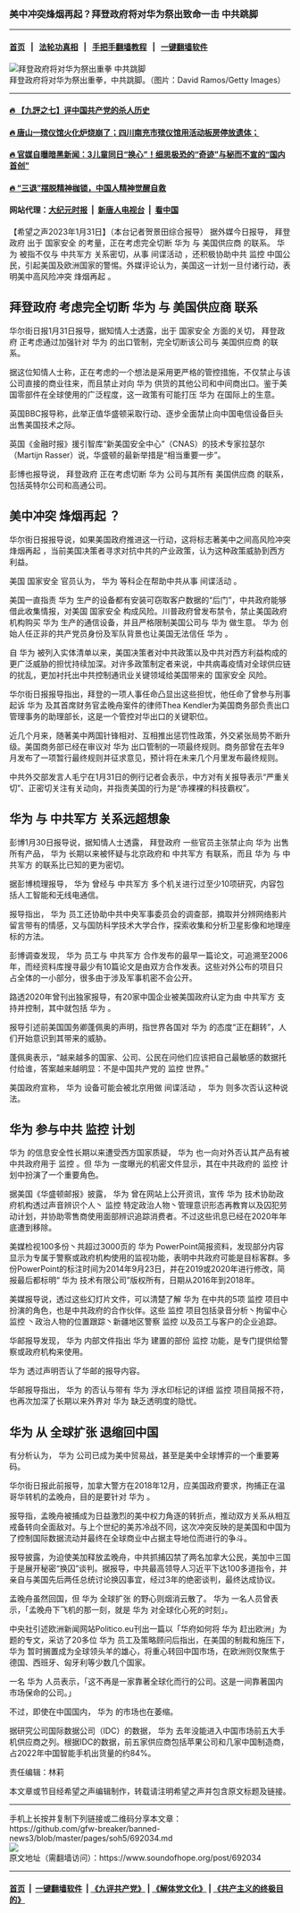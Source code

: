 ### 美中冲突烽烟再起？拜登政府将对华为祭出致命一击 中共跳脚
------------------------

#### [首页](https://github.com/gfw-breaker/banned-news3/blob/master/README.md) &nbsp;&nbsp;|&nbsp;&nbsp; [法轮功真相](https://github.com/begood0513/basic/blob/master/README.md)  &nbsp;&nbsp;|&nbsp;&nbsp; [手把手翻墙教程](https://github.com/gfw-breaker/guides/wiki)  &nbsp;&nbsp;|&nbsp;&nbsp; [一键翻墙软件](https://github.com/gfw-breaker/nogfw/blob/master/README.md)  



<div><img alt="拜登政府将对华为祭出重拳 中共跳脚" src="https://img.soundofhope.org/2023-01/gettyimages-1373378228-1675200015691.jpg"/>
<br/><figcaption class="caption">
 拜登政府将对华为祭出重拳，中共跳脚。（图片：David Ramos/Getty Images）
</figcaption></div><hr/>

#### [ 🔥  【九評之七】评中国共产党的杀人历史](http://45.63.98.24:10000/videos/res1/news/../../res/jiuping/index.html?202302010840)

#### [ 🔥  唐山一殡仪馆火化炉烧崩了；四川南充市殡仪馆用活动板房停放遗体；](http://45.63.98.24:10000/videos/res1/news/../../res1/corona/index.html?202302010840)

#### [ 🔥  官媒自曝暗黑新闻：3儿童同日“换心”！细思极恐的“奇迹”与秘而不宣的“国内首创”](http://45.63.98.24:10000/videos/res1/news/../../res/Organs/index.html?202302010840)

#### [ 🔥  “三退”摆脱精神枷锁，中国人精神觉醒自救](http://45.63.98.24:10000/videos/res1/news/../../res1/tui/index.html?202302010840)

#### 网站代理：[大纪元时报](http://45.63.98.24:85/gb/?202302010840) &nbsp;|&nbsp; [新唐人电视台](http://45.63.98.24:8808/gb/?202302010840) &nbsp;|&nbsp; [看中国](http://45.63.98.24:8300/?202302010840)

<div><div class="Content__Wrapper sc-1bvya0-0 elmmKw article_body" itemprop="articleBody">
 <div id="post_place_1">
 </div>
 <p class="meta-top">
  <span class="meta">
   【希望之声2023年1月31日】（本台记者贺景田综合报导）
  </span>
  据外媒今日报导，
  <ok href="/term/431731">
   拜登政府
  </ok>
  出于
  <ok href="/term/3085">
   国家安全
  </ok>
  的考量，正在考虑完全切断
  <ok href="/term/1233">
   华为
  </ok>
  与
  <ok href="/term/332860">
   美国供应商
  </ok>
  的联系。
  <ok href="/term/1233">
   华为
  </ok>
  被指不仅与
  <ok href="/term/17139">
   中共军方
  </ok>
  关系密切，从事
  <ok href="/term/23890">
   间谍活动
  </ok>
  ，还积极协助中共
  <ok href="/term/3718">
   监控
  </ok>
  中国公民，引起美国及欧洲国家的警惕。外媒评论认为，美国这一计划一旦付诸行动，表明美中高风险冲突
  <ok href="/term/834015">
   烽烟再起
  </ok>
  。
 </p>
 <h2>
  <strong>
   <ok href="/term/431731">
    拜登政府
   </ok>
   考虑完全切断
   <ok href="/term/1233">
    华为
   </ok>
   与
   <ok href="/term/332860">
    美国供应商
   </ok>
   联系
  </strong>
 </h2>
 <p>
  华尔街日报1月31日报导，据知情人士透露，出于
  <ok href="/term/3085">
   国家安全
  </ok>
  方面的关切，
  <ok href="/term/431731">
   拜登政府
  </ok>
  正考虑通过加强针对
  <ok href="/term/1233">
   华为
  </ok>
  的出口管制，完全切断该公司与
  <ok href="/term/332860">
   美国供应商
  </ok>
  的联系。
 </p>
 <p>
  据这位知情人士称，正在考虑的一个想法是采用更严格的管控措施，不仅禁止与该公司直接的商业往来，而且禁止对向
  <ok href="/term/1233">
   华为
  </ok>
  供货的其他公司和中间商出口。鉴于美国零部件在全球使用的广泛程度，这一政策有可能打压
  <ok href="/term/1233">
   华为
  </ok>
  在国际上的生意。
 </p>
 <p>
  英国BBC报导称，此举正值华盛顿采取行动、逐步全面禁止向中国电信设备巨头出售美国技术之际。
 </p>
 <p>
  英国《金融时报》援引智库“新美国安全中心”（CNAS）的技术专家拉瑟尔（Martijn Rasser）说，华盛顿的最新举措是“相当重要一步”。
 </p>
 <p>
  彭博也报导说，
  <ok href="/term/431731">
   拜登政府
  </ok>
  正在考虑切断
  <ok href="/term/1233">
   华为
  </ok>
  公司与其所有
  <ok href="/term/332860">
   美国供应商
  </ok>
  的联系，包括英特尔公司和高通公司。
 </p>
 <h2>
  <strong>
   <ok href="/term/973">
    美中冲突
   </ok>
   <ok href="/term/834015">
    烽烟再起
   </ok>
   ？
  </strong>
 </h2>
 <p>
  华尔街日报报导说，如果美国政府推进这一行动，这将标志著美中之间高风险冲突
  <ok href="/term/834015">
   烽烟再起
  </ok>
  ，当前美国决策者寻求对抗中共的产业政策，认为这种政策威胁到西方利益。
 </p>
 <p>
  美国
  <ok href="/term/3085">
   国家安全
  </ok>
  官员认为，
  <ok href="/term/1233">
   华为
  </ok>
  等科企在帮助中共从事
  <ok href="/term/23890">
   间谍活动
  </ok>
  。
 </p>
 <p>
  美国一直指责
  <ok href="/term/1233">
   华为
  </ok>
  生产的设备都有安装可窃取客户数据的“后门”，中共政府能够借此收集情报，对美国
  <ok href="/term/3085">
   国家安全
  </ok>
  构成风险。川普政府曾发布禁令，禁止美国政府机构购买
  <ok href="/term/1233">
   华为
  </ok>
  生产的通信设备，并且严格限制美国公司与
  <ok href="/term/1233">
   华为
  </ok>
  做生意。
  <ok href="/term/1233">
   华为
  </ok>
  创始人任正非的共产党员身份及军队背景也让美国无法信任
  <ok href="/term/1233">
   华为
  </ok>
  。
 </p>
 <p>
  自
  <ok href="/term/1233">
   华为
  </ok>
  被列入实体清单以来，美国决策者对中共政策以及中共对西方利益构成的更广泛威胁的担忧持续加深。对许多政策制定者来说，中共病毒疫情对全球供应链的扰乱，更加衬托出中共控制通讯业关键领域给美国带来的
  <ok href="/term/3085">
   国家安全
  </ok>
  风险。
 </p>
 <p>
  华尔街日报报导指出，拜登的一项人事任命凸显出这些担忧，他任命了曾参与刑事起诉
  <ok href="/term/1233">
   华为
  </ok>
  及其首席财务官孟晚舟案件的律师Thea Kendler为美国商务部负责出口管理事务的助理部长，这是一个管控对华出口的关键职位。
 </p>
 <p>
  近几个月来，随著美中两国针锋相对、互相推出惩罚性政策，外交紧张局势不断升级。美国商务部已经在审议对
  <ok href="/term/1233">
   华为
  </ok>
  出口管制的一项最终规则。商务部曾在去年9月发布了一项暂行最终规则并征求意见，预计将在未来几个月里发布最终规则。
 </p>
 <p>
  中共外交部发言人毛宁在1月31日的例行记者会表示，中方对有关报导表示“严重关切”、正密切关注有关动向，并指责美国的行为是“赤裸裸的科技霸权”。
 </p>
 <h2>
  <strong>
   <ok href="/term/1233">
    华为
   </ok>
   与
   <ok href="/term/17139">
    中共军方
   </ok>
   关系远超想象
  </strong>
 </h2>
 <p>
  彭博1月30日报导说，据知情人士透露，
  <ok href="/term/431731">
   拜登政府
  </ok>
  一些官员主张禁止向
  <ok href="/term/1233">
   华为
  </ok>
  出售所有产品，
  <ok href="/term/1233">
   华为
  </ok>
  长期以来被怀疑与北京政府和
  <ok href="/term/17139">
   中共军方
  </ok>
  有联系，而且
  <ok href="/term/1233">
   华为
  </ok>
  与
  <ok href="/term/17139">
   中共军方
  </ok>
  的联系比已知的更为密切。
 </p>
 <p>
  据彭博梳理报导，
  <ok href="/term/1233">
   华为
  </ok>
  曾经与
  <ok href="/term/17139">
   中共军方
  </ok>
  多个机关进行过至少10项研究，内容包括人工智能和无线电通信。
 </p>
 <p>
  报导指出，
  <ok href="/term/1233">
   华为
  </ok>
  员工还协助中共中央军事委员会的调查部，摘取并分辨网络影片留言带有的情感，又与国防科学技术大学合作，探索收集和分析卫星影像和地理座标的方法。
 </p>
 <p>
  彭博调查发现，
  <ok href="/term/1233">
   华为
  </ok>
  员工与
  <ok href="/term/17139">
   中共军方
  </ok>
  合作发布的最早一篇论文，可追溯至2006年，而经资料库搜寻最少有10篇论文是由双方合作发表。这些对外公布的项目只占全体的一小部分，很多由于涉及军事机密不会公开。
 </p>
 <p>
  路透2020年曾刊出独家报导，有20家中国企业被美国政府认定为由
  <ok href="/term/17139">
   中共军方
  </ok>
  支持并控制，其中就包括
  <ok href="/term/1233">
   华为
  </ok>
  。
 </p>
 <p>
  报导引述前美国国务卿蓬佩奥的声明，指世界各国对
  <ok href="/term/1233">
   华为
  </ok>
  的态度“正在翻转”，人们开始意识到其带来的威胁。
 </p>
 <p>
  蓬佩奥表示，“越来越多的国家、公司、公民在问他们应该把自己最敏感的数据托付给谁，答案越来越明显：不是中国共产党的
  <ok href="/term/3718">
   监控
  </ok>
  世界。”
 </p>
 <p>
  美国政府宣称，
  <ok href="/term/1233">
   华为
  </ok>
  设备可能会被北京用做
  <ok href="/term/23890">
   间谍活动
  </ok>
  ，
  <ok href="/term/1233">
   华为
  </ok>
  则多次否认这种说法。
 </p>
 <h2>
  <strong>
   <ok href="/term/1233">
    华为
   </ok>
   参与中共
   <ok href="/term/3718">
    监控
   </ok>
   计划
  </strong>
 </h2>
 <p>
  <ok href="/term/1233">
   华为
  </ok>
  的信息安全性长期以来遭受西方国家质疑，
  <ok href="/term/1233">
   华为
  </ok>
  也一向对外否认其产品有被中共政府用于
  <ok href="/term/3718">
   监控
  </ok>
  。但
  <ok href="/term/1233">
   华为
  </ok>
  一度曝光的机密文件显示，其在中共政府的
  <ok href="/term/3718">
   监控
  </ok>
  计划中扮演了一个重要角色。
 </p>
 <p>
  据美国《华盛顿邮报》披露，
  <ok href="/term/1233">
   华为
  </ok>
  曾在网站上公开资讯，宣传
  <ok href="/term/1233">
   华为
  </ok>
  技术协助政府机构透过声音辨识个人丶
  <ok href="/term/3718">
   监控
  </ok>
  特定政治人物丶管理意识形态再教育以及囚犯劳动计划，并协助零售商使用面部辨识追踪消费者。不过这些讯息已经在2020年年底遭到移除。
 </p>
 <p>
  美媒检视100多份丶共超过3000页的
  <ok href="/term/1233">
   华为
  </ok>
  PowerPoint简报资料，发现部分内容显示为专属于警察或政府机构使用的监视功能，表明中共政府可能是目标客群。多份PowerPoint的标注时间为2014年9月23日，并在2019或2020年进行修改，简报最后都标明“
  <ok href="/term/1233">
   华为
  </ok>
  技术有限公司”版权所有，日期从2016年到2018年。
 </p>
 <p>
  美媒报导说，透过这些幻灯片文件，可以清楚了解
  <ok href="/term/1233">
   华为
  </ok>
  在中共的5项
  <ok href="/term/3718">
   监控
  </ok>
  项目中扮演的角色，也是中共政府的合作伙伴。这些
  <ok href="/term/3718">
   监控
  </ok>
  项目包括录音分析丶拘留中心
  <ok href="/term/3718">
   监控
  </ok>
  丶政治人物的位置跟踪丶新疆地区警察
  <ok href="/term/3718">
   监控
  </ok>
  以及员工与客户的企业追踪。
 </p>
 <p>
  华邮报导发现，
  <ok href="/term/1233">
   华为
  </ok>
  内部文件指出
  <ok href="/term/1233">
   华为
  </ok>
  建置的部份
  <ok href="/term/3718">
   监控
  </ok>
  功能，是专门提供给警察或政府机构来使用。
 </p>
 <p>
  <ok href="/term/1233">
   华为
  </ok>
  透过声明否认了华邮的报导内容。
 </p>
 <p>
  华邮报导指出，
  <ok href="/term/1233">
   华为
  </ok>
  的否认与带有
  <ok href="/term/1233">
   华为
  </ok>
  浮水印标记的详细
  <ok href="/term/3718">
   监控
  </ok>
  项目简报不符，也再次加深了长期以来外界对
  <ok href="/term/1233">
   华为
  </ok>
  缺乏透明度的隐忧。
 </p>
 <h2>
  <strong>
   <ok href="/term/1233">
    华为
   </ok>
   从
   <ok href="/term/503414">
    全球扩张
   </ok>
   退缩回中国
  </strong>
 </h2>
 <p>
  有分析认为，
  <ok href="/term/1233">
   华为
  </ok>
  公司已成为美中贸易战，甚至是美中全球博弈的一个重要筹码。
 </p>
 <p>
  华尔街日报此前报导，加拿大警方在2018年12月，应美国政府要求，拘捕正在温哥华转机的孟晚舟，目的是要针对
  <ok href="/term/1233">
   华为
  </ok>
  。
 </p>
 <p>
  报导指，孟晚舟被捕成为日益激烈的美中权力角逐的转折点，推动双方关系从相互戒备转向全面敌对。与上个世纪的美苏冷战不同，这次冲突反映的是美国和中国为了控制国际数据流动并最终在全球商业中占据主导地位而进行的争斗。
 </p>
 <p>
  报导披露，为迫使美加释放孟晚舟，中共抓捕囚禁了两名加拿大公民，美加中三国于是展开秘密“换囚”谈判。据报导，中共最高领导人习近平下达100多道指令，并亲自与美国先后两任总统讨论换囚事宜，经过3年的绝密谈判，最终达成协议。
 </p>
 <p>
  孟晚舟虽然回国，但
  <ok href="/term/1233">
   华为
  </ok>
  <ok href="/term/503414">
   全球扩张
  </ok>
  的野心则烟消云散了。
  <ok href="/term/1233">
   华为
  </ok>
  一名人员曾表示，「孟晚舟下飞机的那一刻，就是
  <ok href="/term/1233">
   华为
  </ok>
  对全球化心死的时刻」。
 </p>
 <p>
  中央社引述欧洲新闻网站Politico.eu刊出一篇以「华府如何将
  <ok href="/term/1233">
   华为
  </ok>
  赶出欧洲」为题的专文，采访了20多位
  <ok href="/term/1233">
   华为
  </ok>
  员工及策略顾问后指出，在美国的制裁和施压下，
  <ok href="/term/1233">
   华为
  </ok>
  暂时搁置成为全球领头羊的雄心，将重心转回中国市场，在欧洲则仅聚焦于德国、西班牙、匈牙利等少数几个国家。
 </p>
 <p>
  一名
  <ok href="/term/1233">
   华为
  </ok>
  人员表示，「这不再是一家靠著全球化而行的公司。这是一间靠著国内市场保命的公司。」
 </p>
 <p>
  不过，即使在中国国内，
  <ok href="/term/1233">
   华为
  </ok>
  的市场也在萎缩。
 </p>
 <p>
  据研究公司国际数据公司（IDC）的数据，
  <ok href="/term/1233">
   华为
  </ok>
  去年没能进入中国市场前五大手机供应商之列。根据IDC的数据，前五家供应商包括苹果公司和几家中国制造商，占2022年中国智能手机出货量的约84%。
 </p>
 <p class="meta-btm">
  责任编辑：林莉
 </p>
 <p class="meta-btm">
  本文章或节目经希望之声编辑制作，转载请注明希望之声并包含原文标题及链接。
 </p>
</div>
</div>
<hr/>
手机上长按并复制下列链接或二维码分享本文章：<br/>
https://github.com/gfw-breaker/banned-news3/blob/master/pages/soh5/692034.md <br/>
<a href='https://github.com/gfw-breaker/banned-news3/blob/master/pages/soh5/692034.md'><img src='https://github.com/gfw-breaker/banned-news3/blob/master/pages/soh5/692034.md.png'/></a> <br/>
原文地址（需翻墙访问）：https://www.soundofhope.org/post/692034


------------------------
#### [首页](https://github.com/gfw-breaker/banned-news3/blob/master/README.md) &nbsp;|&nbsp; [一键翻墙软件](https://github.com/gfw-breaker/nogfw/blob/master/README.md) &nbsp;| [《九评共产党》](https://github.com/gfw-breaker/9ping.md/blob/master/README.md#九评之一评共产党是什么) | [《解体党文化》](https://github.com/gfw-breaker/jtdwh.md/blob/master/README.md) | [《共产主义的终极目的》](https://github.com/gfw-breaker/gczydzjmd.md/blob/master/README.md)


<img src='http://gfw-breaker.win/banned-news3/pages/soh5/692034.md' width='0px' height='0px'/>